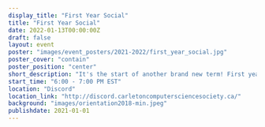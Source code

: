 ```yaml
---
display_title: "First Year Social"
title: "First Year Social"
date: 2022-01-13T00:00:00Z
draft: false
layout: event
poster: "images/event_posters/2021-2022/first_year_social.jpg"
poster_cover: "contain"
poster_position: "center"
short_description: "It's the start of another brand new term! First years, come and meet some fellow freshmen to gather and compete in some exciting party games!"
start_time: "6:00 - 7:00 PM EST"
location: "Discord"
location_link: "http://discord.carletoncomputersciencesociety.ca/"
background: "images/orientation2018-min.jpeg"
publishdate: 2021-01-01
---
```

